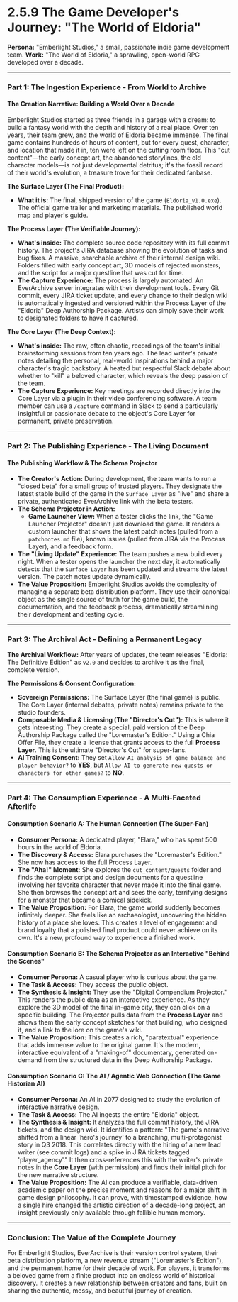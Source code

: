 # 2.5.9 The Game Developer's Journey: "The World of Eldoria"

**Persona:** "Emberlight Studios," a small, passionate indie game development team.
**Work:** "The World of Eldoria," a sprawling, open-world RPG developed over a decade.

---

### **Part 1: The Ingestion Experience - From World to Archive**

#### **The Creation Narrative: Building a World Over a Decade**
Emberlight Studios started as three friends in a garage with a dream: to build a fantasy world with the depth and history of a real place. Over ten years, their team grew, and the world of Eldoria became immense. The final game contains hundreds of hours of content, but for every quest, character, and location that made it in, ten were left on the cutting room floor. This "cut content"—the early concept art, the abandoned storylines, the old character models—is not just developmental detritus; it's the fossil record of their world's evolution, a treasure trove for their dedicated fanbase.

**The Surface Layer (The Final Product):**
*   **What it is:** The final, shipped version of the game (`Eldoria_v1.0.exe`). The official game trailer and marketing materials. The published world map and player's guide.

**The Process Layer (The Verifiable Journey):**
*   **What's inside:** The complete source code repository with its full commit history. The project's JIRA database showing the evolution of tasks and bug fixes. A massive, searchable archive of their internal design wiki. Folders filled with early concept art, 3D models of rejected monsters, and the script for a major questline that was cut for time.
*   **The Capture Experience:** The process is largely automated. An EverArchive server integrates with their development tools. Every Git commit, every JIRA ticket update, and every change to their design wiki is automatically ingested and versioned within the Process Layer of the "Eldoria" Deep Authorship Package. Artists can simply save their work to designated folders to have it captured.

**The Core Layer (The Deep Context):**
*   **What's inside:** The raw, often chaotic, recordings of the team's initial brainstorming sessions from ten years ago. The lead writer's private notes detailing the personal, real-world inspirations behind a major character's tragic backstory. A heated but respectful Slack debate about whether to "kill" a beloved character, which reveals the deep passion of the team.
*   **The Capture Experience:** Key meetings are recorded directly into the Core Layer via a plugin in their video conferencing software. A team member can use a `/capture` command in Slack to send a particularly insightful or passionate debate to the object's Core Layer for permanent, private preservation.

---

### **Part 2: The Publishing Experience - The Living Document**

#### **The Publishing Workflow & The Schema Projector**
*   **The Creator's Action:** During development, the team wants to run a "closed beta" for a small group of trusted players. They designate the latest stable build of the game in the `Surface Layer` as "live" and share a private, authenticated EverArchive link with the beta testers.
*   **The Schema Projector in Action:**
    *   **Game Launcher View:** When a tester clicks the link, the "Game Launcher Projector" doesn't just download the game. It renders a custom launcher that shows the latest patch notes (pulled from a `patchnotes.md` file), known issues (pulled from JIRA via the Process Layer), and a feedback form.
*   **The "Living Update" Experience:** The team pushes a new build every night. When a tester opens the launcher the next day, it automatically detects that the `Surface Layer` has been updated and streams the latest version. The patch notes update dynamically.
*   **The Value Proposition:** Emberlight Studios avoids the complexity of managing a separate beta distribution platform. They use their canonical object as the single source of truth for the game build, the documentation, and the feedback process, dramatically streamlining their development and testing cycle.

---

### **Part 3: The Archival Act - Defining a Permanent Legacy**

**The Archival Workflow:**
After years of updates, the team releases "Eldoria: The Definitive Edition" as `v2.0` and decides to archive it as the final, complete version.

**The Permissions & Consent Configuration:**
*   **Sovereign Permissions:** The Surface Layer (the final game) is public. The Core Layer (internal debates, private notes) remains private to the studio founders.
*   **Composable Media & Licensing (The "Director's Cut"):** This is where it gets interesting. They create a special, paid version of the Deep Authorship Package called the "Loremaster's Edition." Using a Chia Offer File, they create a license that grants access to the full **Process Layer**. This is the ultimate "Director's Cut" for super-fans.
*   **AI Training Consent:** They set `Allow AI analysis of game balance and player behavior?` to **YES**, but `Allow AI to generate new quests or characters for other games?` to **NO**.

---

### **Part 4: The Consumption Experience - A Multi-Faceted Afterlife**

#### **Consumption Scenario A: The Human Connection (The Super-Fan)**
*   **Consumer Persona:** A dedicated player, "Elara," who has spent 500 hours in the world of Eldoria.
*   **The Discovery & Access:** Elara purchases the "Loremaster's Edition." She now has access to the full Process Layer.
*   **The "Aha!" Moment:** She explores the `cut_content/quests` folder and finds the complete script and design documents for a questline involving her favorite character that never made it into the final game. She then browses the concept art and sees the early, terrifying designs for a monster that became a comical sidekick.
*   **The Value Proposition:** For Elara, the game world suddenly becomes infinitely deeper. She feels like an archaeologist, uncovering the hidden history of a place she loves. This creates a level of engagement and brand loyalty that a polished final product could never achieve on its own. It's a new, profound way to experience a finished work.

#### **Consumption Scenario B: The Schema Projector as an Interactive "Behind the Scenes"**
*   **Consumer Persona:** A casual player who is curious about the game.
*   **The Task & Access:** They access the public object.
*   **The Synthesis & Insight:** They use the "Digital Compendium Projector." This renders the public data as an interactive experience. As they explore the 3D model of the final in-game city, they can click on a specific building. The Projector pulls data from the **Process Layer** and shows them the early concept sketches for that building, who designed it, and a link to the lore on the game's wiki.
*   **The Value Proposition:** This creates a rich, "paratextual" experience that adds immense value to the original game. It's the modern, interactive equivalent of a "making-of" documentary, generated on-demand from the structured data in the Deep Authorship Package.

#### **Consumption Scenario C: The AI / Agentic Web Connection (The Game Historian AI)**
*   **Consumer Persona:** An AI in 2077 designed to study the evolution of interactive narrative design.
*   **The Task & Access:** The AI ingests the entire "Eldoria" object.
*   **The Synthesis & Insight:** It analyzes the full commit history, the JIRA tickets, and the design wiki. It identifies a pattern: "The game's narrative shifted from a linear 'hero's journey' to a branching, multi-protagonist story in Q3 2018. This correlates directly with the hiring of a new lead writer (see commit logs) and a spike in JIRA tickets tagged 'player_agency'." It then cross-references this with the writer's private notes in the **Core Layer** (with permission) and finds their initial pitch for the new narrative structure.
*   **The Value Proposition:** The AI can produce a verifiable, data-driven academic paper on the precise moment and reasons for a major shift in game design philosophy. It can prove, with timestamped evidence, how a single hire changed the artistic direction of a decade-long project, an insight previously only available through fallible human memory.

---

### **Conclusion: The Value of the Complete Journey**
For Emberlight Studios, EverArchive is their version control system, their beta distribution platform, a new revenue stream ("Loremaster's Edition"), and the permanent home for their decade of work. For players, it transforms a beloved game from a finite product into an endless world of historical discovery. It creates a new relationship between creators and fans, built on sharing the authentic, messy, and beautiful journey of creation.